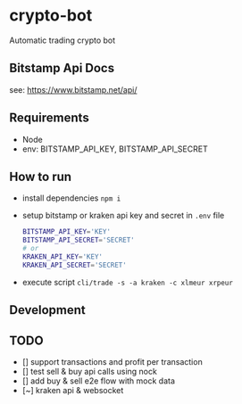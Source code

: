 # crypto-bot

Automatic trading crypto bot

## Bitstamp Api Docs

see: https://www.bitstamp.net/api/

## Requirements

- Node
- env: BITSTAMP_API_KEY, BITSTAMP_API_SECRET

## How to run

- install dependencies `npm i`
- setup bitstamp or kraken api key and secret in `.env` file

  ```bash
  BITSTAMP_API_KEY='KEY'
  BITSTAMP_API_SECRET='SECRET'
  # or
  KRAKEN_API_KEY='KEY'
  KRAKEN_API_SECRET='SECRET'
  ```

- execute script `cli/trade -s -a kraken -c xlmeur xrpeur`

## Development

## TODO

- [] support transactions and profit per transaction
- [] test sell & buy api calls using nock
- [] add buy & sell e2e flow with mock data
- [~] kraken api & websocket
